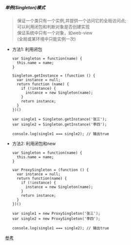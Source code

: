 ﻿##### 单例(Singleton)模式

> 保证一个类只有一个实例,并提供一个访问它的全局访问点; <br/>可以利用闭包和判断对象是否创建实现<br/>保证系统中只有一个对象，如web-view<br/>
(全局或某环境中只能实例一次)

- 方法1: 利用闭包

  ```
  var Singleton = function(name) {
    this.name = name;
  }
  
  Singleton.getInstance = (function () {
    var instance = null;
    return function (name) {
      if (!instance) {
        instance = new Singleton(name);
      }
      return instance;
    }
  })()
  
  var single1 = Singleton.getInstance('张三');
  var single2 = Singleton.getInstance('李四');
  
  console.log(single1 === single2); // 输出true
  ```



- 方法2: 利用闭包和new

  ```
  var Singleton = function(name) {
    this.name = name;
  }
  
  var ProxySingleton = (function () {
    var instance = null;
    return function(name) {
      if (!instance) {
        instance = new Singleton(name);
      }
      return instance;
    }
  })()
  
  var single1 = new ProxySingleton('张三');
  var single2 = new ProxySingleton('李四');
  
  console.log(single1 === single2); // 输出true
  ```

  

[参考](https://www.cnblogs.com/niehang/p/10565765.html)